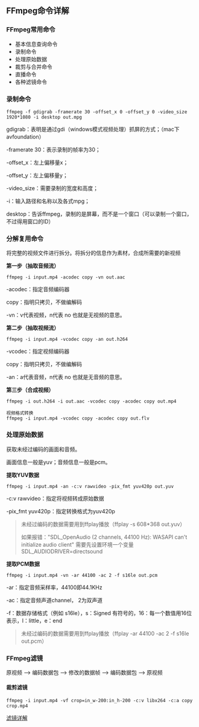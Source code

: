 ## FFmpeg命令详解

### FFmpeg常用命令

- 基本信息查询命令
- 录制命令
- 处理原始数据
- 裁剪与合并命令
- 直播命令
- 各种滤镜命令

### 录制命令

```
ffmpeg -f gdigrab -framerate 30 -offset_x 0 -offset_y 0 -video_size 1920*1080 -i desktop out.mpg
```

gdigrab：表明是通过gdi（windows模式视频处理）抓屏的方式；（mac下 avfoundation）

-framerate 30：表示录制的帧率为30；

-offset_x：左上偏移量x；

-offset_y：左上偏移量y；

-video_size：需要录制的宽度和高度；

-i：输入路径和名称以及各式mpg；

desktop：告诉ffmpeg，录制的是屏幕，而不是一个窗口（可以录制一个窗口，不过得用窗口的ID）

### 分解复用命令

将完整的视频文件进行拆分。将拆分的信息作为素材，合成所需要的新视频

**第一步（抽取音频流）**

```
ffmpeg -i input.mp4 -acodec copy -vn out.aac
```

-acodec：指定音频编码器

copy：指明只拷贝，不做编解码

-vn：v代表视频，n代表 no 也就是无视频的意思。

**第二步（抽取视频流）**

```
ffmpeg -i input.mp4 -vcodec copy -an out.h264
```

-vcodec：指定视频编码器

copy：指明只拷贝，不做编解码

-an：a代表音频，n代表 no 也就是无音频的意思。

**第三步（合成视频）**

```
ffmpeg -i out.h264 -i out.aac -vcodec copy -acodec copy out.mp4
```

```
视频格式转换
ffmpeg -i input.mp4 -vcodec copy -acodec copy out.flv
```

### 处理原始数据

获取未经过编码的画面和音频。

画面信息一般是yuv；音频信息一般是pcm。

**提取YUV数据**

```
ffmpeg -i input.mp4 -an -c:v rawvideo -pix_fmt yuv420p out.yuv
```

-c:v rawvideo：指定将视频转成原始数据

-pix_fmt yuv420p：指定转换格式为yuv420p

> 未经过编码的数据需要用到ffplay播放（ffplay -s 608*368 out.yuv）
>
> 如果报错："SDL_OpenAudio (2 channels, 44100 Hz): WASAPI can't initialize audio client"
> 需要先设置环境一个变量SDL_AUDIODRIVER=directsound

**提取PCM数据**

```
ffmpeg -i input.mp4 -vn -ar 44100 -ac 2 -f s16le out.pcm
```

-ar：指定音频采样率，44100即44.1KHz

-ac：指定音频声道channel， 2为双声道

-f：数据存储格式（例如 s16le），s：Signed 有符号的，16：每一个数值用16位表示，l：little，e：end

> 未经过编码的数据需要用到ffplay播放（ffplay -ar 44100 -ac 2 -f s16le out.pcm）

### FFmpeg滤镜

原视频 —> 编码数据包 —> 修改的数据帧 —> 编码数据包 —> 原视频

#### 裁剪滤镜

```
ffmpeg -i input.mp4 -vf crop=in_w-200:in_h-200 -c:v libx264 -c:a copy crop.mp4
```

[滤镜详解](滤镜解析.md)